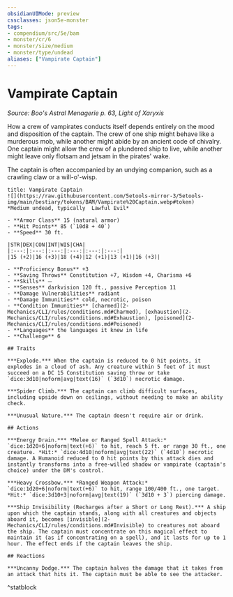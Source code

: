 ```yaml
---
obsidianUIMode: preview
cssclasses: json5e-monster
tags:
- compendium/src/5e/bam
- monster/cr/6
- monster/size/medium
- monster/type/undead
aliases: ["Vampirate Captain"]
---
```

# Vampirate Captain
*Source: Boo's Astral Menagerie p. 63, Light of Xaryxis*  

How a crew of vampirates conducts itself depends entirely on the mood and disposition of the captain. The crew of one ship might behave like a murderous mob, while another might abide by an ancient code of chivalry. One captain might allow the crew of a plundered ship to live, while another might leave only flotsam and jetsam in the pirates' wake.

The captain is often accompanied by an undying companion, such as a crawling claw or a will-o'-wisp.

```ad-statblock
title: Vampirate Captain
![](https://raw.githubusercontent.com/5etools-mirror-3/5etools-img/main/bestiary/tokens/BAM/Vampirate%20Captain.webp#token)
*Medium undead, typically  Lawful Evil*

- **Armor Class** 15 (natural armor)
- **Hit Points** 85 (`10d8 + 40`)
- **Speed** 30 ft.

|STR|DEX|CON|INT|WIS|CHA|
|:---:|:---:|:---:|:---:|:---:|:---:|
|15 (+2)|16 (+3)|18 (+4)|12 (+1)|13 (+1)|16 (+3)|

- **Proficiency Bonus** +3
- **Saving Throws** Constitution +7, Wisdom +4, Charisma +6
- **Skills** ⏤
- **Senses** darkvision 120 ft., passive Perception 11
- **Damage Vulnerabilities** radiant
- **Damage Immunities** cold, necrotic, poison
- **Condition Immunities** [charmed](2-Mechanics/CLI/rules/conditions.md#Charmed), [exhaustion](2-Mechanics/CLI/rules/conditions.md#Exhaustion), [poisoned](2-Mechanics/CLI/rules/conditions.md#Poisoned)
- **Languages** the languages it knew in life
- **Challenge** 6

## Traits

***Explode.*** When the captain is reduced to 0 hit points, it explodes in a cloud of ash. Any creature within 5 feet of it must succeed on a DC 15 Constitution saving throw or take `dice:3d10|noform|avg|text(16)` (`3d10`) necrotic damage.

***Spider Climb.*** The captain can climb difficult surfaces, including upside down on ceilings, without needing to make an ability check.

***Unusual Nature.*** The captain doesn't require air or drink.

## Actions

***Energy Drain.*** *Melee or Ranged Spell Attack:* `dice:1d20+6|noform|text(+6)` to hit, reach 5 ft. or range 30 ft., one creature. *Hit:* `dice:4d10|noform|avg|text(22)` (`4d10`) necrotic damage. A Humanoid reduced to 0 hit points by this attack dies and instantly transforms into a free-willed shadow or vampirate (captain's choice) under the DM's control.

***Heavy Crossbow.*** *Ranged Weapon Attack:* `dice:1d20+6|noform|text(+6)` to hit, range 100/400 ft., one target. *Hit:* `dice:3d10+3|noform|avg|text(19)` (`3d10 + 3`) piercing damage.

***Ship Invisibility (Recharges after a Short or Long Rest).*** A ship upon which the captain stands, along with all creatures and objects aboard it, becomes [invisible](2-Mechanics/CLI/rules/conditions.md#Invisible) to creatures not aboard the ship. The captain must concentrate on this magical effect to maintain it (as if concentrating on a spell), and it lasts for up to 1 hour. The effect ends if the captain leaves the ship.

## Reactions

***Uncanny Dodge.*** The captain halves the damage that it takes from an attack that hits it. The captain must be able to see the attacker.
```
^statblock